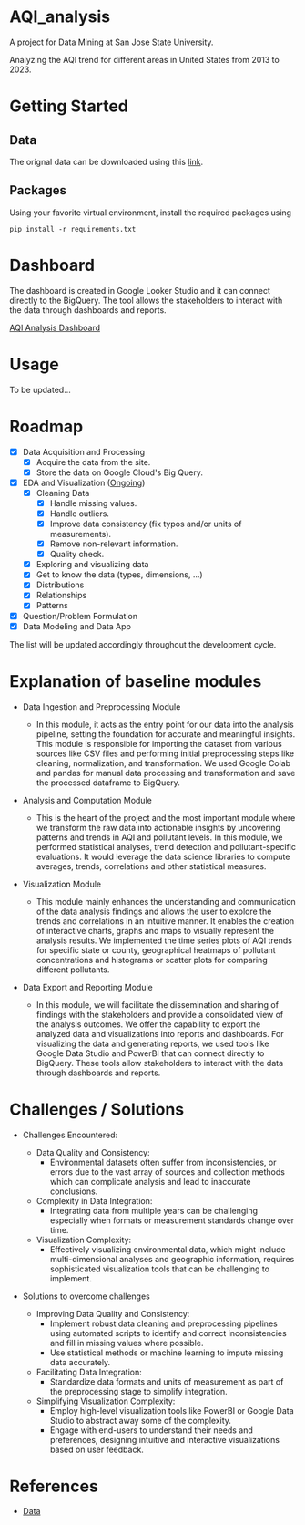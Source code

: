 # AQI_analysis

A project for Data Mining at San Jose State University.

Analyzing the AQI trend for different areas in United States from 2013 to 2023.

# Getting Started

## Data

The orignal data can be downloaded using this [link](https://aqs.epa.gov/aqsweb/airdata/download_files.html#Annual).

##  Packages

Using your favorite virtual environment, install the required packages using

```
pip install -r requirements.txt
```
# Dashboard
The dashboard is created in Google Looker Studio and it can connect directly to the BigQuery. The tool allows the stakeholders to interact with the data through dashboards and reports.

[AQI Analysis Dashboard](https://lookerstudio.google.com/reporting/bd0f226a-dc71-4aea-98ef-08cf99882120)

# Usage

To be updated...

# Roadmap
- [x] Data Acquisition and Processing
  - [x] Acquire the data from the site.
  - [x] Store the data on Google Cloud's Big Query.
- [x] EDA and Visualization (<ins>Ongoing</ins>)
  - [x] Cleaning Data 
    - [x] Handle missing values.
    - [x] Handle outliers.
    - [x] Improve data consistency (fix typos and/or units of measurements).
    - [x] Remove non-relevant information.
    - [x] Quality check.
  - [x]  Exploring and visualizing data
    - [x] Get to know the data (types, dimensions, ...)
    - [x] Distributions 
    - [x] Relationships
    - [x] Patterns 
- [x] Question/Problem Formulation
- [x] Data Modeling and Data App

The list will be updated accordingly throughout the development cycle.

# Explanation of baseline modules
- Data Ingestion and Preprocessing Module
  - In this module, it acts as the entry point for our data into the analysis pipeline, setting the foundation for accurate and meaningful insights. This module is responsible for importing the dataset from various sources like CSV files and performing initial preprocessing steps like cleaning, normalization, and transformation. We used Google Colab and pandas for manual data processing and transformation and save the processed dataframe to BigQuery.

- Analysis and Computation Module
  - This is the heart of the project and the most important module where we transform the raw data into actionable insights by uncovering patterns and trends in AQI and pollutant levels. In this module, we performed statistical analyses, trend detection and pollutant-specific evaluations. It would leverage the data science libraries to compute averages, trends, correlations and other statistical measures.

- Visualization Module
  -  This module mainly enhances the understanding and communication of the data analysis findings and allows the user to explore the trends and correlations in an intuitive manner. It enables the creation of interactive charts, graphs and maps to visually represent the analysis results. We implemented the time series plots of AQI trends for specific state or county, geographical heatmaps of pollutant concentrations and histograms or scatter plots for comparing different pollutants.
 
- Data Export and Reporting Module
  - In this module, we will facilitate the dissemination and sharing of findings with the stakeholders and provide a consolidated view of the analysis outcomes. We offer the capability to export the analyzed data and visualizations into reports and dashboards. For visualizing the data and generating reports, we used tools like Google Data Studio and PowerBI that can connect directly to BigQuery. These tools allow stakeholders to interact with the data through dashboards and reports.
    
# Challenges / Solutions
- Challenges Encountered:
  - Data Quality and Consistency:
     - Environmental datasets often suffer from inconsistencies, or errors due to the vast array of sources and collection methods which can complicate analysis and lead to inaccurate conclusions.
  - Complexity in Data Integration:
    - Integrating data from multiple years can be challenging especially when formats or measurement standards change over time.
  - Visualization Complexity:
    - Effectively visualizing environmental data, which might include multi-dimensional analyses and geographic information, requires sophisticated visualization tools that can be challenging to implement.

- Solutions to overcome challenges
  - Improving Data Quality and Consistency:
    - Implement robust data cleaning and preprocessing pipelines using automated scripts to identify and correct inconsistencies and fill in missing values where possible.
    - Use statistical methods or machine learning to impute missing data accurately.
  - Facilitating Data Integration:
    - Standardize data formats and units of measurement as part of the preprocessing stage to simplify integration.
  - Simplifying Visualization Complexity:
    - Employ high-level visualization tools like PowerBI or Google Data Studio to abstract away some of the complexity.
    - Engage with end-users to understand their needs and preferences, designing intuitive and interactive visualizations based on user feedback.
      
# References
- [Data](https://aqs.epa.gov/aqsweb/airdata/download_files.html#Annual)



